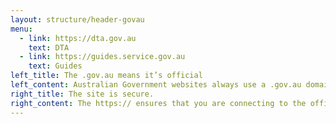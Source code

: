 ```yaml
---
layout: structure/header-govau
menu:
  - link: https://dta.gov.au
    text: DTA
  - link: https://guides.service.gov.au
    text: Guides
left_title: The .gov.au means it’s official
left_content: Australian Government websites always use a .gov.au domain. Before sharing sensitive information online, make sure you’re on a .gov.au site by inspecting your browser’s address (or 'location') bar.
right_title: The site is secure.
right_content: The https:// ensures that you are connecting to the official website and that any information you provide is encrypted and transmitted securely.
---
```

